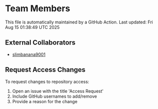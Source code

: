 # Team Members

This file is automatically maintained by a GitHub Action.
Last updated: Fri Aug 15 01:38:49 UTC 2025

## External Collaborators

- [slimbanana9001](https://github.com/slimbanana9001)

## Request Access Changes

To request changes to repository access:
1. Open an issue with the title 'Access Request'
2. Include GitHub usernames to add/remove
3. Provide a reason for the change
